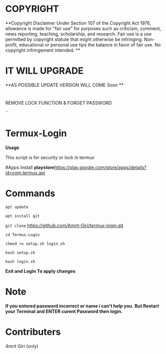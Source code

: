 # COPYRIGHT

**Copyright Disclaimer Under Section 107 of the Copyright Act 1976, allowance is made for "fair use" for purposes such as criticism, comment, news reporting, teaching, scholarship, and research. Fair use is a use permitted by copyright statute that might otherwise be infringing. Non-profit, educational or personal use tips the balance in favor of fair use. No copyright infringement intended. **

# IT WILL UPGRADE

**AS POSSIBLE UPDATE VERSION WILL COME Soon **

#
REMOVE LOCK FUNCTION
  &
FORGET PASSWORD

``

#

# Termux-Login

**Usage**

This script is for security or lock in termux

#Apps Install
**playstore**https://play.google.com/store/apps/details?id=com.termux.api

# Commands

``apt update``

``apt install git ``

``git clone`` https://github.com/Amrit-Giri/termux-login.git

``cd Termux-Login``

``chmod +x setup.sh login.sh``

``bash setup.sh``

``bash login.sh``

**Exit and Login To apply changes**

# Note

**If you entered password incorrect or name i can't help you.**
**But Restart your Terminal and ENTER curent Password then login.**

# Contributers

4mrit Giri (only)

